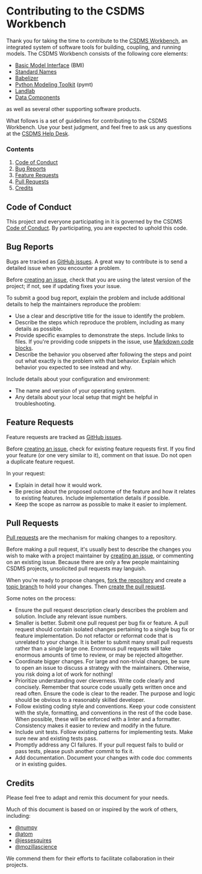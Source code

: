 # Contributing to the CSDMS Workbench

Thank you for taking the time to contribute to the [CSDMS Workbench](https://csdms.colorado.edu/wiki/Workbench), an integrated system of software tools for building, coupling, and running models.
The CSDMS Workbench consists of the following core elements: 

* [Basic Model Interface](https://bmi.readthedocs.io) (BMI)
* [Standard Names](https://standard-names.readthedocs.io)
* [Babelizer](https://babelizer.readthedocs.io)
* [Python Modeling Toolkit](https://pymt.readthedocs.io) (pymt)
* [Landlab](https://landlab.readthedocs.io)
* [Data Components](https://csdms.colorado.edu/wiki/DataComponents)

as well as several other supporting software products.

What follows is a set of guidelines for contributing to the CSDMS Workbench. Use your best judgment, and feel free to ask us any questions at the [CSDMS Help Desk](https://csdms.github.io/help-desk/).

### Contents

1. [Code of Conduct](#code-of-conduct)
1. [Bug Reports](#bug-reports)
1. [Feature Requests](#feature-requests)
1. [Pull Requests](#pull-requests)
1. [Credits](#credits)

## Code of Conduct

This project and everyone participating in it is governed by the CSDMS [Code of Conduct](./CODE-OF-CONDUCT.md). By participating, you are expected to uphold this code.

## Bug Reports

Bugs are tracked as [GitHub issues](https://guides.github.com/features/issues/).
A great way to contribute is to send a detailed issue when you encounter a problem.

Before [creating an issue](https://help.github.com/en/github/managing-your-work-on-github/creating-an-issue), check that you are using the latest version of the project; if not, see if updating fixes your issue.

To submit a good bug report, explain the problem and include additional details to help the maintainers reproduce the problem:

* Use a clear and descriptive title for the issue to identify the problem.
* Describe the steps which reproduce the problem, including as many details as possible.
* Provide specific examples to demonstrate the steps. Include links to files. If you're providing code snippets in the issue, use [Markdown code blocks](https://docs.github.com/en/get-started/writing-on-github/getting-started-with-writing-and-formatting-on-github#multiple-lines).
* Describe the behavior you observed after following the steps and point out what exactly is the problem with that behavior. Explain which behavior you expected to see instead and why.

Include details about your configuration and environment:

* The name and version of your operating system.
* Any details about your local setup that might be helpful in troubleshooting.


## Feature Requests

Feature requests are tracked as [GitHub issues](https://guides.github.com/features/issues/).

Before [creating an issue](https://help.github.com/en/github/managing-your-work-on-github/creating-an-issue), check for existing feature requests first. If you find your feature (or one very similar to it), comment on that issue. Do not open a duplicate feature request.

In your request:

* Explain in detail how it would work.
* Be precise about the proposed outcome of the feature and how it relates to existing features. Include implementation details if possible.
* Keep the scope as narrow as possible to make it easier to implement.

## Pull Requests

[Pull requests](https://docs.github.com/en/pull-requests/collaborating-with-pull-requests/proposing-changes-to-your-work-with-pull-requests/about-pull-requests) are the mechanism for making changes to a repository. 

Before making a pull request, it's usually best to describe the changes you wish to make with a project maintainer by [creating an issue](https://docs.github.com/en/issues/tracking-your-work-with-issues/creating-an-issue), or commenting on an existing issue. Because there are only a few people maintaining CSDMS projects, unsolicited pull requests may languish.

When you're ready to propose changes, [fork the repository](https://docs.github.com/en/pull-requests/collaborating-with-pull-requests/working-with-forks/fork-a-repo) and create a [topic branch](https://docs.github.com/en/pull-requests/collaborating-with-pull-requests/proposing-changes-to-your-work-with-pull-requests/creating-and-deleting-branches-within-your-repository) to hold your changes. Then [create the pull request](https://docs.github.com/en/pull-requests/collaborating-with-pull-requests/proposing-changes-to-your-work-with-pull-requests/creating-a-pull-request).

Some notes on the process:

* Ensure the pull request description clearly describes the problem and solution. Include any relevant issue numbers.
* Smaller is better. Submit one pull request per bug fix or feature. A pull request should contain isolated changes pertaining to a single bug fix or feature implementation. Do not refactor or reformat code that is unrelated to your change. It is better to submit many small pull requests rather than a single large one. Enormous pull requests will take enormous amounts of time to review, or may be rejected altogether.
* Coordinate bigger changes. For large and non-trivial changes, be sure to open an issue to discuss a strategy with the maintainers. Otherwise, you risk doing a lot of work for nothing!
* Prioritize understanding over cleverness. Write code clearly and concisely. Remember that source code usually gets written once and read often. Ensure the code is clear to the reader. The purpose and logic should be obvious to a reasonably skilled developer.
* Follow existing coding style and conventions. Keep your code consistent with the style, formatting, and conventions in the rest of the code base. When possible, these will be enforced with a linter and a formatter. Consistency makes it easier to review and modify in the future.
* Include unit tests. Follow existing patterns for implementing tests. Make sure new and existing tests pass.
* Promptly address any CI failures. If your pull request fails to build or pass tests, please push another commit to fix it.
* Add documentation. Document your changes with code doc comments or in existing guides.

## Credits

Please feel free to adapt and remix this document for your needs.

Much of this document is based on or inspired by the work of others, including:

* [@numpy](https://github.com/numpy)
* [@atom](https://github.com/atom)
* [@jessesquires](https://github.com/jessesquires)
* [@mozillascience](https://github.com/mozillascience)

We commend them for their efforts to facilitate collaboration in their projects.

